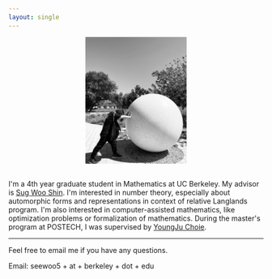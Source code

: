 ```yaml
---
layout: single
---
```


<figure>
<div style="text-align: center; margin-bottom: 2em">
<img src="assets/profile.jpeg" width="200" title="at Stanford"/>
</div>
</figure>


I'm a 4th year graduate student in Mathematics at UC Berkeley. My advisor is [Sug Woo Shin](https://math.berkeley.edu/~swshin/).
I'm interested in number theory, especially about automorphic forms and representations in context of relative Langlands program.
I'm also interested in computer-assisted mathematics, like optimization problems or formalization of mathematics.
During the master's program at POSTECH, I was supervised by [YoungJu Choie](https://yjchoie.postech.ac.kr/).


---

Feel free to email me if you have any questions.

Email: seewoo5 + at + berkeley + dot + edu